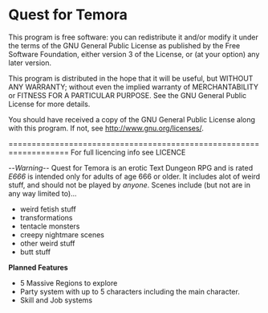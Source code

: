 Quest for Temora
================
This program is free software: you can redistribute it and/or modify
it under the terms of the GNU General Public License as published by
the Free Software Foundation, either version 3 of the License, or
(at your option) any later version.

This program is distributed in the hope that it will be useful,
but WITHOUT ANY WARRANTY; without even the implied warranty of
MERCHANTABILITY or FITNESS FOR A PARTICULAR PURPOSE. See the
GNU General Public License for more details.

You should have received a copy of the GNU General Public License
along with this program. If not, see <http://www.gnu.org/licenses/>.

===================================================================
For full licencing info see LICENCE



--*Warning*--
Quest for Temora is an erotic Text Dungeon RPG and is rated *E666* is 
intended only for adults of age 666 or older.
It includes alot of weird stuff, and should not be played by *anyone*.
Scenes include (but not are in any way limited to)...
* weird fetish stuff
* transformations
* tentacle monsters
* creepy nightmare scenes
* other weird stuff
* butt stuff

**Planned Features**
* 5 Massive Regions to explore
* Party system with up to 5 characters including the main character.
* Skill and Job systems
